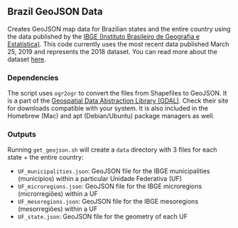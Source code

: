## Brazil GeoJSON Data

Creates GeoJSON map data for Brazilian states and the entire country using the data published by the [IBGE (Instituto Brasileiro de Geografia e Estatistica)](http://www.ibge.gov.br/).
This code currently uses the most recent data published March 25, 2019 and represents the 2018 dataset. You can read more about the dataset [here](https://bit.ly/2MpSK22).

### Dependencies

The script uses `ogr2ogr` to convert the files from Shapefiles to GeoJSON. It is a part of the [Geospatial Data Abstraction Library (GDAL)](http://www.gdal.org/). Check their site for downloads compatible with your system. It is also included in the Homebrew (Mac) and apt (Debian/Ubuntu) package managers as well.

### Outputs

Running `get_geojson.sh` will create a `data` directory with 3 files for each state + the entire country:
- `UF_municipalities.json`: GeoJSON file for the IBGE municipalities (municipios) within a particular Unidade Federativa (UF)
- `UF_microregions.json`: GeoJSON file for the IBGE microregions (microrregiões) within a UF
- `UF_mesoregions.json`: GeoJSON file for the IBGE mesoregions (mesorregiões) within a UF
- `UF_state.json`: GeoJSON file for the geometry of each UF

